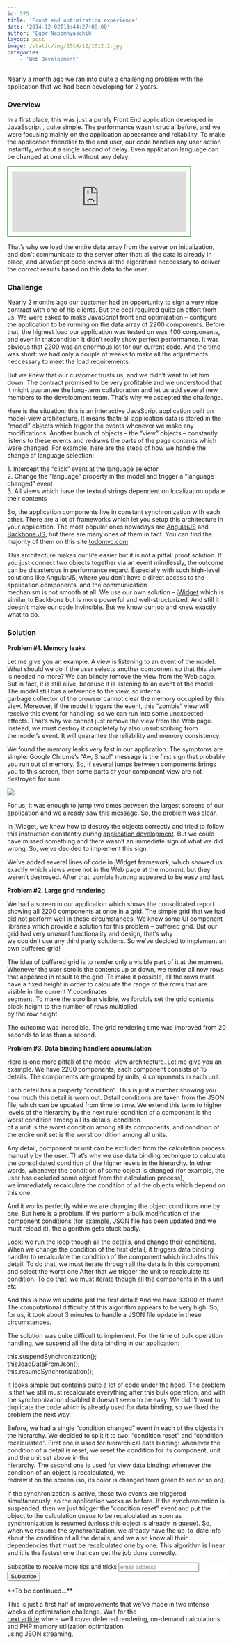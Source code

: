 ```yaml
---
id: 575
title: 'Front end optimization experience'
date: '2014-12-02T13:44:27+08:00'
author: 'Egor Nepomnyaschih'
layout: post
image: /static/img/2014/12/1012.2.jpg
categories:
    - 'Web Development'
---
```


Nearly a month ago we ran into quite a challenging problem with the application that we had been developing for 2 years.

### Overview

In a first place, this was just a purely Front End application developed in JavaSscript , quite simple. The performance wasn’t crucial before, and we were focusing mainly on the application appearance and reliability. To make the application friendlier to the end user, our code handles any user action instantly, without a single second of delay. Even application language can be changed at one click without any delay:

<iframe height="140" src="http://enepomnyaschih.github.io/mt/1.0.0/locale.html" style="border: 1px solid green; padding: 10px;" width="400"></iframe>

That’s why we load the entire data array from the server on initialization, and don’t communicate to the server after that: all the data is already in place, and JavaScript code knows all the algorithms neccessary to deliver the correct results based on this data to the user.

### Challenge

Nearly 2 months ago our customer had an opportunity to sign a very nice contract with one of his clients. But the deal required quite an effort from us. We were asked to make JavaScript front end optimization – configure the application to be running on the data array of 2200 components. Before that, the highest load our application was tested on was 400 components, and even in thatcondition it didn’t really show perfect performance. It was obvious that 2200 was an enormous lot for our current code. And the time was short: we had only a couple of weeks to make all the adjustments neccessary to meet the load requirements.

But we knew that our customer trusts us, and we didn’t want to let him down. The contract promised to be very profitable and we understood that it might guarantee the long-term collaboration and let us add several new members to the development team. That’s why we accepted the challenge.

Here is the situation: this is an interactive JavaScript application built on model-view architecture. It means thatn all application data is stored in the “model” objects which trigger the events whenever we make any modifications. Another bunch of objects – the “view” objects – constantly listens to these events and redraws the parts of the page contents which were changed. For example, here are the steps of how we handle the change of language selection:

1\. Intercept the “click” event at the language selector  
2\. Change the “language” property in the model and trigger a “language changed” event  
3\. All views which have the textual strings dependent on localization update their contents

So, the application components live in constant synchronization with each other. There are a lot of frameworks which let you setup this architecture in your application. The most popular ones nowadays are [AngularJS](https://angularjs.org/) and [Backbone.JS](http://backbonejs.org/), but there are many ones of them in fact. You can find the majority of them on this site [todomvc.com](http://todomvc.com/)

This architecture makes our life easier but it is not a pitfall proof solution. If you just connect two objects together via an event mindlessly, the outcome can be disasterous in performance regard. Especially with such high-level solutions like AngularJS, where you don’t have a direct access to the application components, and the communication  
mechanism is not smooth at all. We use our own solution – [jWidget](http://enepomnyaschih.github.io/jwidget) which is similar to Backbone but is more powerful and well-structurized. And still it doesn’t make our code invincible. But we know our job and knew exactly what to do.

### Solution

**Problem #1. Memory leaks**

Let me give you an example. A view is listening to an event of the model. What should we do if the user selects another component so that this view is needed no more? We can blindly remove the view from the Web page. But in fact, it is still alive, because it is listening to an event of the model. The model still has a reference to the view, so internal  
garbage collector of the browser cannot clear the memory occupied by this view. Moreover, if the model triggers the event, this “zombie” view will receive this event for handling, so we can run into some unexpected effects. That’s why we cannot just remove the view from the Web page. Instead, we must destroy it completely by also unsubscribing from  
the model’s event. It will guarantee the reliability and memory consistency.

We found the memory leaks very fast in our application. The symptoms are simple: Google Chrome’s “Aw, Snap!” message is the first sign that probably you run out of memory. So, if several jumps between components brings you to this screen, then some parts of your component view are not destroyed for sure.

![](http://content.screencast.com/users/enepomnyaschih/folders/Jing/media/ea3cb099-6d62-4861-b1bd-5ec7da3daac4/2014-11-21_1803.png)

For us, it was enough to jump two times between the largest screens of our application and we already saw this message. So, the problem was clear.

In jWidget, we knew how to destroy the objects correctly and tried to follow this instruction constantly during [application development](https://www.issart.com/en/services/details/service/web-development). But we could have missed something and there wasn’t an immediate sign of what we did wrong. So, we’ve decided to implement this sign.

We’ve added several lines of code in jWidget framework, which showed us exactly which views were not in the Web page at the moment, but they weren’t destroyed. After that, zombie hunting appeared to be easy and fast.

**Problem #2. Large grid rendering**

We had a screen in our application which shows the consolidated report showing all 2200 components at once in a grid. The simple grid that we had did not perform well in these circumstances. We knew some UI component libraries which provide a solution for this problem – buffered grid. But our grid had very unusual functionality and design, that’s why  
we couldn’t use any third party solutions. So we’ve decided to implement an own buffered grid!

The idea of buffered grid is to render only a visible part of it at the moment. Whenever the user scrolls the contents up or down, we render all new rows that appeared in result to the grid. To make it possible, all the rows must have a fixed height in order to calculate the range of the rows that are visible in the current Y coordinates  
segment. To make the scrollbar visible, we forcibly set the grid contents block height to the number of rows multiplied  
by the row height.

The outcome was incredible. The grid rendering time was improved from 20 seconds to less than a second.

**Problem #3. Data binding handlers accumulation**

Here is one more pitfall of the model-view architecture. Let me give you an example. We have 2200 components, each component consists of 15 details. The components are grouped by units, 4 components in each unit.

Each detail has a property “condition”. This is just a number showing you how much this detail is worn out. Detail conditions are taken from the JSON file, which can be updated from time to time. We extend this term to higher levels of the hierarchy by the next rule: condition of a component is the worst condition among all its details, condition  
of a unit is the worst condition among all its components, and condition of the entire unit set is the worst condition among all units.

Any detail, component or unit can be excluded from the calculation process manually by the user. That’s why we use data binding technique to calculate the consolidated condition of the higher levels in the hierarchy. In other words, whenever the condition of some object is changed (for example, the user has excluded some object from the calculation process),  
we immediately recalculate the condition of all the objects which depend on this one.

And it works perfectly while we are changing the object conditions one by one. But here is a problem. If we perform a bulk modification of the component conditions (for example, JSON file has been updated and we must reload it), the algorithm gets stuck badly.

Look: we run the loop though all the details, and change their conditions. When we change the condition of the first detail, it triggers data binding handler to recalculate the condition of the component which includes this detail. To do that, we must iterate through all the details in this component and select the worst one.After that we trigger the unit to recalculate its condition. To do that, we must iterate though all the components in this unit etc.

And this is how we update just the first detail! And we have 33000 of them! The computational difficulty of this algorithm appears to be very high. So, for us, it took about 3 minutes to handle a JSON file update in these circumstances.

The solution was quite difficult to implement. For the time of bulk operation handling, we suspend all the data binding in our application:

this.suspendSynchronization();  
this.loadDataFromJson();  
this.resumeSynchronization();

It looks simple but contains quite a lot of code under the hood. The problem is that we still must recalculate everything after this bulk operation, and with the synchronization disabled it doesn’t seem to be easy. We didn’t want to duplicate the code which is already used for data binding, so we fixed the problem the next way.

Before, we had a single “condition changed” event in each of the objects in the hierarchy. We decided to split it to two: “condition reset” and “condition recalculated”. First one is used for hierarchical data binding: whenever the condition of a detail is reset, we reset the condition for its component, unit and the unit set above in the  
hierarchy. The second one is used for view data binding: whenever the condition of an object is recalculated, we  
redraw it on the screen (so, its color is changed from green to red or so on).

If the synchronization is active, these two events are triggered simultaneously, so the application works as before. If the synchronization is suspended, then we just trigger the “condition reset” event and put the object to the calculation queue to be recalculated as soon as synchronization is resumed (unless this object is already in queue). So, when we resume the synchronization, we already have the up-to-date info about the condition of all the details, and we also know all their dependencies that must be recalculated one by one. This algorithm is linear and it is the fastest one that can get the job done correctly.  
<link href="//cdn-images.mailchimp.com/embedcode/slim-081711.css" rel="stylesheet" type="text/css"></link><style type="text/css">
	#mc_embed_signup{background:#fff; clear:left; font:14px Helvetica,Arial,sans-serif; }
	/* Add your own MailChimp form style overrides in your site stylesheet or in this style block.
	   We recommend moving this block and the preceding CSS link to the HEAD of your HTML file. */
</style>

<div id="mc_embed_signup"><form action="//issart.us8.list-manage.com/subscribe/post?u=27b4bef1d5ce0a19dc5a471f5&id=9fce49f49e" class="validate" id="mc-embedded-subscribe-form" method="post" name="mc-embedded-subscribe-form" novalidate="" target="_blank"><div id="mc_embed_signup_scroll"> <label for="mce-EMAIL">Subscribe to receive more tips and tricks</label>  
<input class="email" id="mce-EMAIL" name="EMAIL" placeholder="email address" required="" type="email" value=""></input>  
<div style="position: absolute; left: -5000px;"><input name="b_27b4bef1d5ce0a19dc5a471f5_9fce49f49e" tabindex="-1" type="text" value=""></input></div><div class="clear"><input class="button" id="mc-embedded-subscribe" name="subscribe" type="submit" value="Subscribe"></input></div></div></form></div>**To be continued…**

This is just a first half of improvements that we’ve made in two intense weeks of optimization challenge. Wait for the  
[next article](http://www.issart.com/blog/front-end-optimization-experience-part-2/) where we’ll cover deferred rendering, on-demand calculations and PHP memory utilization optimization  
using JSON streaming.